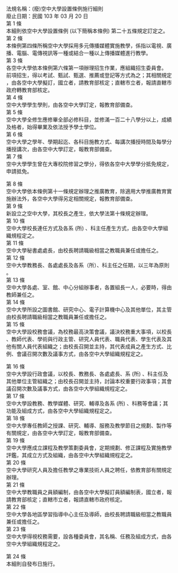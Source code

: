 法規名稱：(廢)空中大學設置條例施行細則  
廢止日期：民國 103 年 03 月 20 日  
第 1 條  
本細則依空中大學設置條例 (以下簡稱本條例) 第二十五條規定訂定之。  
第 2 條  
本條例第四條所稱空中大學採用多元傳播媒體實施教學，係指以電視、廣  
播、電腦、電傳視訊等一種或結合一種以上傳播媒體進行教學。  
第 3 條  
各空中大學依本條例第六條第一項辦理招生作業，應組織招生委員會。  
前項招生，得以考試、甄試、甄選、推薦或登記等方式為之；其相關規定  
，由各空中大學擬訂，國立者，請教育部核定；直轄市立者，報請直轄市  
政府轉教育部核定。  
第 4 條  
空中大學學生學則，由各空中大學訂定，報教育部備查。  
第 5 條  
空中大學全修生應修畢全部必修科目，並修滿一百二十八學分以上，成績  
及格者，始得畢業及依法授予學士學位。  
第 6 條  
空中大學之學年、學期起迄、各科目施教方式、每講次播授時間及每學分  
播授講次，由各空中大學訂定，報教育部備查。  
第 7 條  
空中大學學生曾在大專校院修習之學分，得依各空中大學學分抵免規定，  
申請抵免。  


第 8 條  
空中大學依本條例第十一條規定辦理之推廣教育，除適用大學推廣教育實  
施辦法外，各空中大學得另定相關規定，報教育部備查。  
第 9 條  
新設立之空中大學，其校長之產生，依大學法第十條規定辦理。  
第 10 條  
空中大學校長連任方式及各系 (所) 、科主任產生方式，由各空中大學組  
織規程定之。  
第 11 條  
空中大學秘書處處長，由校長聘請職級相當之教職員兼任或擔任之。  
第 12 條  
空中大學教務長、各處處長及各系（所）、科主任之任期，以三年為原則  
。  
第 13 條  
空中大學各處、室、館、中心分組辦事者，各置組長一人，必要時，得由  
教師兼任之。  
第 14 條  
空中大學所設之圖書館、研究中心、電子計算機中心及其他單位，其主管  
由校長聘請職級相當之教職員兼任或擔任之。  
第 15 條  
空中大學設校務會議，為校務最高決策會議，議決校務重大事項，以校長  
、教師代表、學術與行政主管、研究人員代表、職員代表、學生代表及其  
他有關人員代表組織之；由校長召開並主持，其代表成員之產生方式、比  
例、會議召開次數及議事方式，由各空中大學組織規程定之。  


第 16 條  
空中大學設行政會議，以校長、教務長、各處處長、系 (所) 、科主任及  
其他單位主管組織之；由校長召開並主持，討論本校重要行政事項；其會  
議召開次數及議事方式，由各空中大學組織規程定之。  
第 17 條  
空中大學設教務、教學媒體、研究、輔導及各系 (所) 、科務等會議；其  
功能及組成方式，由各空中大學組織規程定之。  
第 18 條  
空中大學專任教師之授課、研究、輔導、服務及教學節目之規劃、製作等  
有關規定，由各空中大學訂定，報教育部備查。  
第 19 條  
空中大學應成立課程及教學策劃委員會，定期規劃、修正課程及實施教學  
評鑑，其成立方式及組織，由各空中大學組織規程定之。  
第 20 條  
空中大學研究人員及擔任教學之專業技術人員之聘任，依教育部有關規定  
辦理。  
第 21 條  
空中大學教職員之員額編制，由各空中大學擬訂員額編制表，國立者，報  
請教育部核定；直轄市立者，報請直轄市政府核定。  
第 22 條  
空中大學各地區學習指導中心主任及導師，由校長聘請職級相當之教職員  
兼任或擔任之。  
第 23 條  
空中大學得視校務需要，設各種委員會，其名稱、任務及組成方式，由各  
空中大學組織規程定之。  


第 24 條  
本細則自發布日施行。  


